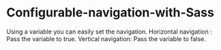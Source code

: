 Configurable-navigation-with-Sass
=================================

Using a variable you can easily set the navigation. Horizontal navigation : Pass the variable to true. Vertical navigation: Pass the variable to false.
